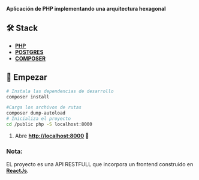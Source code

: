 __Aplicación de PHP implementando una arquitectura hexagonal__

## 🛠️ Stack
- [**PHP**](https://www.php.net/)
- [**POSTGRES**](https://www.postgresql.org/)
- [**COMPOSER**](https://getcomposer.org/)

## 🚀 Empezar

```bash
# Instala las dependencias de desarrollo
composer install

#Carga los archivos de rutas
composer dump-autoload
# Inicializa el proyecto
cd /public php -S localhost:8000
```

1. Abre [**http://localhost:8000**](http://localhost:8000/) 🚀


### Nota:
EL proyecto es una API RESTFULL que incorpora un frontend construido en [__ReactJs__](https://react.dev/).